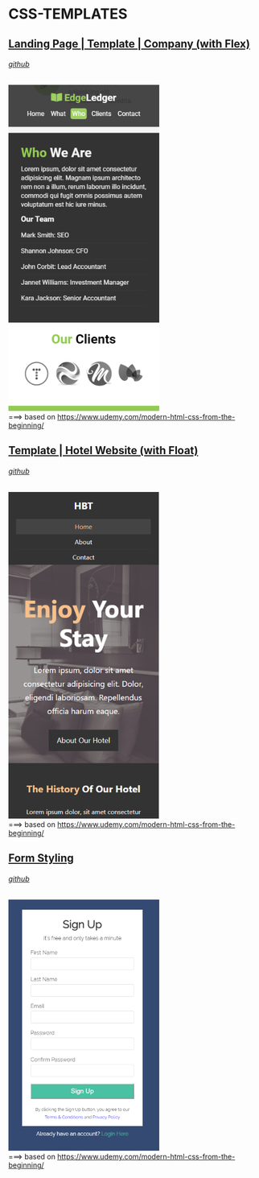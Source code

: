 # CSS-TEMPLATES

## <a href="https://ilyakozak.github.io/css-templates/lp-template-company%20(with%20flex)/"> Landing Page | Template | Company (with Flex) </a>  
###### <a href="https://github.com/IlyaKozak/css-templates/tree/master/lp-template-company%20(with%20flex)"> github </a>  
<a href="https://ilyakozak.github.io/css-templates/lp-template-company%20(with%20flex)/"><img src="lp-template-company.png" width="300"/></a><br />
===> based on https://www.udemy.com/modern-html-css-from-the-beginning/
##

## <a href="https://ilyakozak.github.io/css-templates/template-hotel-website%20(with%20float)"> Template | Hotel Website (with Float) </a>  
###### <a href="https://github.com/IlyaKozak/css-templates/tree/master/template-hotel-website%20(with%20float)"> github </a>  
<a href="https://ilyakozak.github.io/css-templates/template-hotel-website%20(with%20float)"><img src="template-hotel-website.png" width="300"/></a><br />
===> based on https://www.udemy.com/modern-html-css-from-the-beginning/
##
  
## <a href="https://ilyakozak.github.io/css-templates/form-styling/form_styling_start.html"> Form Styling </a>  
###### <a href="https://github.com/IlyaKozak/css-templates/tree/master/form-styling"> github </a>  
<a href="https://ilyakozak.github.io/css-templates/form-styling/form_styling_start.html"><img src="form-styling.png" width="300"/></a><br />
===> based on https://www.udemy.com/modern-html-css-from-the-beginning/
##
